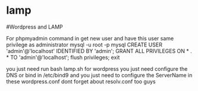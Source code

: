 # lamp

#Wordpress and LAMP

For phpmyadmin command in get new user and have this user same privilege as administrator mysql -u root -p mysql CREATE USER 'admin'@'localhost' IDENTIFIED BY 'admin'; GRANT ALL PRIVILEGES ON * . * TO 'admin'@'localhost'; flush privileges; exit

you just need run bash lamp.sh for wordpress you just need configure the DNS or bind in /etc/bind9 and you just need to configure the ServerName in these wordpress.conf dont forget about resolv.conf too guys
